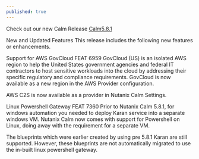 ```yaml
---
published: true
---
```

Check out our new Calm Release
[Calm5.8.1](https://portal.nutanix.com/#/page/docs/details?targetId=Release-Notes-Calm-v581:Release-Notes-Calm-v581)


New and Updated Features
This release includes the following new features or enhancements.

Support for AWS GovCloud FEAT 6959
GovCloud (US) is an isolated AWS region to help the United States government agencies and federal IT contractors to host sensitive workloads into the cloud by addressing their specific regulatory and compliance requirements. GovCloud is now available as a new region in the AWS Provider configuration.

AWS C2S is now available as a provider in Nutanix Calm Settings.

Linux Powershell Gateway FEAT 7360
Prior to Nutanix Calm 5.8.1, for windows automation you needed to deploy Karan service into a separate windows VM. Nutanix Calm now comes with support for Powershell on Linux, doing away with the requirement for a separate VM.

The blueprints which were earlier created by using pre 5.8.1 Karan are still supported. However, these blueprints are not automatically migrated to use the in-built linux powershell gateway.
